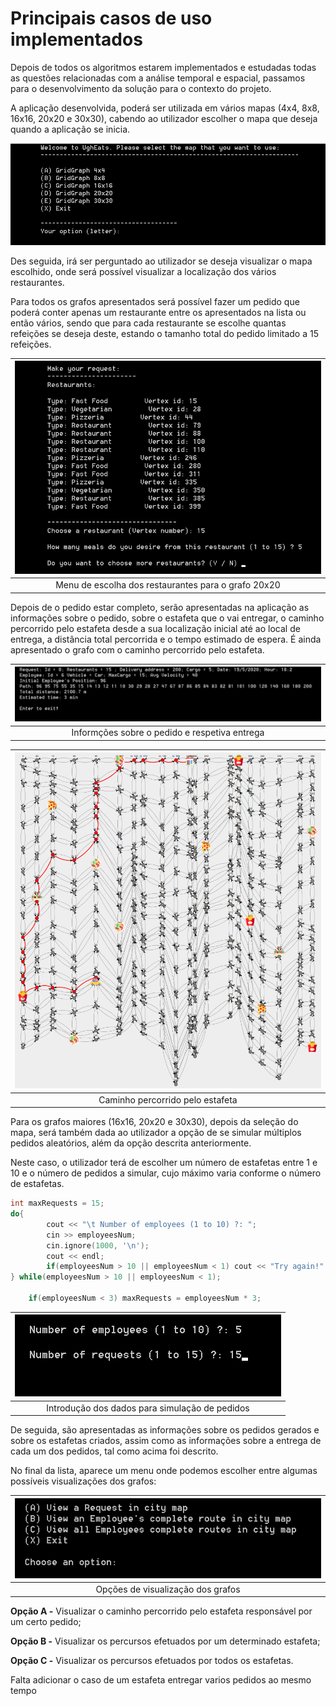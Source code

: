 # Principais casos de uso implementados

Depois de todos os algoritmos estarem implementados e estudadas todas as questões relacionadas com a análise temporal e espacial, passamos para o desenvolvimento da solução para o contexto do projeto.

A aplicação desenvolvida, poderá ser utilizada em vários mapas (4x4, 8x8, 16x16, 20x20 e 30x30), cabendo ao utilizador escolher o mapa que deseja quando a aplicação se inicia.

![](../images/initialScreen.png)

Des seguida, irá ser perguntado ao utilizador se deseja visualizar o mapa escolhido, onde será possível visualizar a localização dos vários restaurantes.

Para todos os grafos apresentados será possível fazer um pedido que poderá conter apenas um restaurante entre os apresentados na lista ou então vários, sendo que para cada restaurante se escolhe quantas refeições se deseja deste, estando o tamanho total do pedido limitado a 15 refeições.

|![](../images/restaurantsScreen.png)|
|:-------------------------:|
|Menu de escolha dos restaurantes para o grafo 20x20|

Depois de o pedido estar completo, serão apresentadas na aplicação as informações sobre o pedido, sobre o estafeta que o vai entregar, o caminho percorrido pelo estafeta desde a sua localização inicial até ao local de entrega, a distância total percorrida e o tempo estimado de espera. É ainda apresentado o grafo com o caminho percorrido pelo estafeta.

|![](../images/finalOutput.png)|
|:-------------------------:|
|Informções sobre o pedido e respetiva entrega|

|![](../images/finalGraph.png)|
|:-------------------------:|
|Caminho percorrido pelo estafeta|

Para os grafos maiores (16x16, 20x20 e 30x30), depois da seleção do mapa, será também dada ao utilizador a opção de se simular múltiplos pedidos aleatórios, além da opção descrita anteriormente.

Neste caso, o utilizador terá de escolher um número de estafetas entre 1 e 10 e o número de pedidos a simular, cujo máximo varia conforme o número de estafetas.

```cpp
int maxRequests = 15;
do{
        cout << "\t Number of employees (1 to 10) ?: ";
        cin >> employeesNum;
        cin.ignore(1000, '\n');
        cout << endl;
        if(employeesNum > 10 || employeesNum < 1) cout << "Try again!" << endl;
} while(employeesNum > 10 || employeesNum < 1);

    if(employeesNum < 3) maxRequests = employeesNum * 3;
```

|![](../images/simulateRequests.png)|
|:-------------------------:|
|Introdução dos dados para simulação de pedidos|

De seguida, são apresentadas as informações sobre os pedidos gerados e sobre os estafetas criados, assim como as informações sobre a entrega de cada um dos pedidos, tal como acima foi descrito.

No final da lista, aparece um menu onde podemos escolher entre algumas possíveis visualizações dos grafos:

|![](../images/menuAfterRequests.png)|
|:-------------------------:|
|Opções de visualização dos grafos|

**Opção A -** Visualizar o caminho percorrido pelo estafeta responsável por um certo pedido;

**Opção B -** Visualizar os percursos efetuados por um determinado estafeta;

**Opção C -** Visualizar os percursos efetuados por todos os estafetas.

Falta adicionar o caso de um estafeta entregar varios pedidos ao mesmo tempo